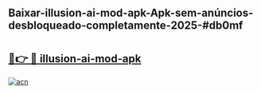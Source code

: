 ## Baixar-illusion-ai-mod-apk-Apk-sem-anúncios-desbloqueado-completamente-2025-#db0mf

# <h2><a href="https://ainizakaria.my?title=illusion-ai-mod-apk&ref=22M">🔗👉 🔴 illusion-ai-mod-apk</a></h2>

[![acn](https://github.com/user-attachments/assets/0f9c940e-d8b0-45ae-aac7-cd30a18b3e1c)](https://ainizakaria.my?title=illusion-ai-mod-apk&ref=22M)

